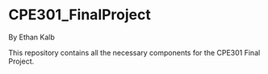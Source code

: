 # CPE301_FinalProject
By Ethan Kalb


This repository contains all the necessary components for the CPE301 Final Project.


